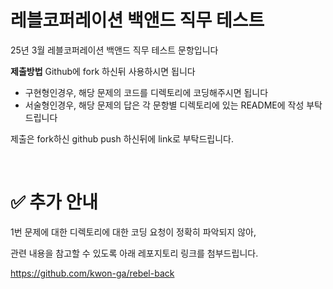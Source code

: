 # 레블코퍼레이션 백앤드 직무 테스트

25년 3월 레블코퍼레이션 백앤드 직무 테스트 문항입니다

**제출방법**
Github에 fork 하신뒤 사용하시면 됩니다

- 구현형인경우, 해당 문제의 코드를 디렉토리에 코딩해주시면 됩니다
- 서술형인경우, 해당 문제의 답은 각 문항별 디렉토리에 있는 README에 작성 부탁드립니다

제출은 fork하신 github push 하신뒤에 link로 부탁드립니다.

</br>

<h1>✅ 추가 안내 </h1>

1번 문제에 대한 디렉토리에 대한 코딩 요청이 정확히 파악되지 않아,

관련 내용을 참고할 수 있도록 아래 레포지토리 링크를 첨부드립니다.

https://github.com/kwon-ga/rebel-back

